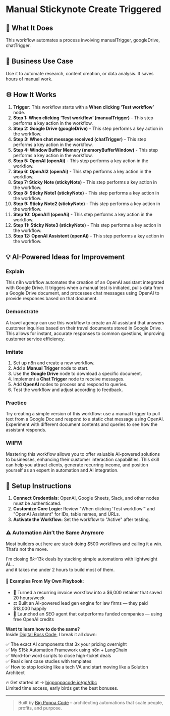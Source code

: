 # Manual Stickynote Create Triggered

## 🚀 What It Does
This workflow automates a process involving manualTrigger, googleDrive, chatTrigger.

## 💼 Business Use Case
Use it to automate research, content creation, or data analysis. It saves hours of manual work.

## ⚙️ How It Works
1.  **Trigger:** This workflow starts with a **When clicking ‘Test workflow’** node.
2. **Step 1: When clicking ‘Test workflow’ (manualTrigger)** - This step performs a key action in the workflow.
3. **Step 2: Google Drive (googleDrive)** - This step performs a key action in the workflow.
4. **Step 3: When chat message received (chatTrigger)** - This step performs a key action in the workflow.
5. **Step 4: Window Buffer Memory (memoryBufferWindow)** - This step performs a key action in the workflow.
6. **Step 5: OpenAI (openAi)** - This step performs a key action in the workflow.
7. **Step 6: OpenAI2 (openAi)** - This step performs a key action in the workflow.
8. **Step 7: Sticky Note (stickyNote)** - This step performs a key action in the workflow.
9. **Step 8: Sticky Note1 (stickyNote)** - This step performs a key action in the workflow.
10. **Step 9: Sticky Note2 (stickyNote)** - This step performs a key action in the workflow.
11. **Step 10: OpenAI1 (openAi)** - This step performs a key action in the workflow.
12. **Step 11: Sticky Note3 (stickyNote)** - This step performs a key action in the workflow.
13. **Step 12: OpenAI Assistent (openAi)** - This step performs a key action in the workflow.

## 💡 AI-Powered Ideas for Improvement
### Explain
This n8n workflow automates the creation of an OpenAI assistant integrated with Google Drive. It triggers when a manual test is initiated, pulls data from a Google Drive document, and processes chat messages using OpenAI to provide responses based on that document.

### Demonstrate
A travel agency can use this workflow to create an AI assistant that answers customer inquiries based on their travel documents stored in Google Drive. This allows for instant, accurate responses to common questions, improving customer service efficiency.

### Imitate
1. Set up n8n and create a new workflow.
2. Add a **Manual Trigger** node to start.
3. Use the **Google Drive** node to download a specific document.
4. Implement a **Chat Trigger** node to receive messages.
5. Add **OpenAI** nodes to process and respond to queries.
6. Test the workflow and adjust according to feedback.

### Practice
Try creating a simple version of this workflow: use a manual trigger to pull text from a Google Doc and respond to a static chat message using OpenAI. Experiment with different document contents and queries to see how the assistant responds.

### WIIFM
Mastering this workflow allows you to offer valuable AI-powered solutions to businesses, enhancing their customer interaction capabilities. This skill can help you attract clients, generate recurring income, and position yourself as an expert in automation and AI integration.

## 🔧 Setup Instructions
1. **Connect Credentials:** OpenAI, Google Sheets, Slack, and other nodes must be authenticated.
2. **Customize Core Logic:** Review "When clicking ‘Test workflow’" and "OpenAI Assistent" for IDs, table names, and URLs.
3. **Activate the Workflow:** Set the workflow to "Active" after testing.

### ⚠️ Automation Ain’t the Same Anymore

Most builders out here are stuck doing $500 workflows and calling it a win.  
That’s not the move.  

I'm closing $6k–$13k deals by stacking simple automations with lightweight AI...  
and it takes me under 2 hours to build most of them.

#### 🧠 Examples From My Own Playbook:
- 🔁 Turned a recurring invoice workflow into a $6,000 retainer that saved 20 hours/week  
- ⚖️ Built an AI-powered lead gen engine for law firms — they paid $13,000 happily  
- 🚀 Launched an SEO agent that outperforms funded companies — using free OpenAI credits  

**Want to learn how to do the same?**  
Inside [Digital Boss Code](https://bigpoppacode.io/go/dbc), I break it all down:

✅ The exact AI components that 3x your pricing overnight  
✅ My $15k Automation Framework using n8n + LangChain  
✅ Word-for-word scripts to close high-ticket deals  
✅ Real client case studies with templates  
✅ How to stop looking like a tech VA and start moving like a Solution Architect  

🔥 Get started at → [bigpoppacode.io/go/dbc](https://bigpoppacode.io/go/dbc)  
Limited time access, early birds get the best bonuses.

---
> Built by [Big Poppa Code](https://bigpoppacode.io) – architecting automations that scale people, profits, and purpose.
